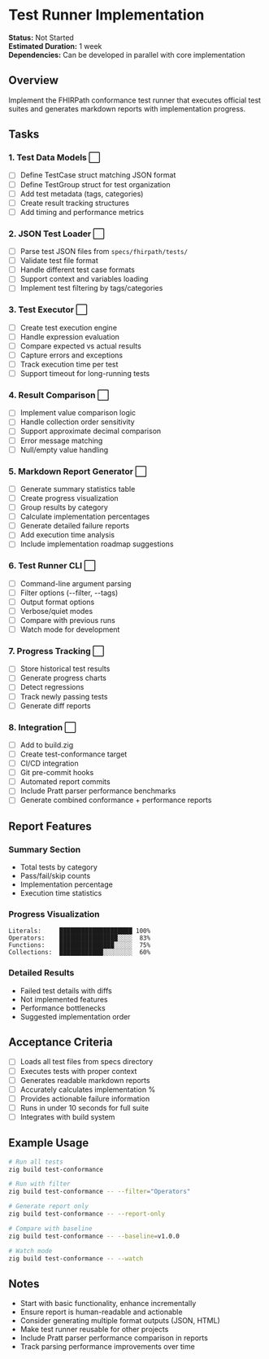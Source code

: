# Test Runner Implementation

**Status:** Not Started  
**Estimated Duration:** 1 week  
**Dependencies:** Can be developed in parallel with core implementation  

## Overview

Implement the FHIRPath conformance test runner that executes official test suites and generates markdown reports with implementation progress.

## Tasks

### 1. Test Data Models ⬜
- [ ] Define TestCase struct matching JSON format
- [ ] Define TestGroup struct for test organization
- [ ] Add test metadata (tags, categories)
- [ ] Create result tracking structures
- [ ] Add timing and performance metrics

### 2. JSON Test Loader ⬜
- [ ] Parse test JSON files from `specs/fhirpath/tests/`
- [ ] Validate test file format
- [ ] Handle different test case formats
- [ ] Support context and variables loading
- [ ] Implement test filtering by tags/categories

### 3. Test Executor ⬜
- [ ] Create test execution engine
- [ ] Handle expression evaluation
- [ ] Compare expected vs actual results
- [ ] Capture errors and exceptions
- [ ] Track execution time per test
- [ ] Support timeout for long-running tests

### 4. Result Comparison ⬜
- [ ] Implement value comparison logic
- [ ] Handle collection order sensitivity
- [ ] Support approximate decimal comparison
- [ ] Error message matching
- [ ] Null/empty value handling

### 5. Markdown Report Generator ⬜
- [ ] Generate summary statistics table
- [ ] Create progress visualization
- [ ] Group results by category
- [ ] Calculate implementation percentages
- [ ] Generate detailed failure reports
- [ ] Add execution time analysis
- [ ] Include implementation roadmap suggestions

### 6. Test Runner CLI ⬜
- [ ] Command-line argument parsing
- [ ] Filter options (--filter, --tags)
- [ ] Output format options
- [ ] Verbose/quiet modes
- [ ] Compare with previous runs
- [ ] Watch mode for development

### 7. Progress Tracking ⬜
- [ ] Store historical test results
- [ ] Generate progress charts
- [ ] Detect regressions
- [ ] Track newly passing tests
- [ ] Generate diff reports

### 8. Integration ⬜
- [ ] Add to build.zig
- [ ] Create test-conformance target
- [ ] CI/CD integration
- [ ] Git pre-commit hooks
- [ ] Automated report commits
- [ ] Include Pratt parser performance benchmarks
- [ ] Generate combined conformance + performance reports

## Report Features

### Summary Section
- Total tests by category
- Pass/fail/skip counts
- Implementation percentage
- Execution time statistics

### Progress Visualization
```
Literals:     ████████████████████ 100%
Operators:    ████████████████░░░░  83%
Functions:    ███████████████░░░░░  75%
Collections:  ████████████░░░░░░░░  60%
```

### Detailed Results
- Failed test details with diffs
- Not implemented features
- Performance bottlenecks
- Suggested implementation order

## Acceptance Criteria

- [ ] Loads all test files from specs directory
- [ ] Executes tests with proper context
- [ ] Generates readable markdown reports
- [ ] Accurately calculates implementation %
- [ ] Provides actionable failure information
- [ ] Runs in under 10 seconds for full suite
- [ ] Integrates with build system

## Example Usage

```bash
# Run all tests
zig build test-conformance

# Run with filter
zig build test-conformance -- --filter="Operators"

# Generate report only
zig build test-conformance -- --report-only

# Compare with baseline
zig build test-conformance -- --baseline=v1.0.0

# Watch mode
zig build test-conformance -- --watch
```

## Notes

- Start with basic functionality, enhance incrementally
- Ensure report is human-readable and actionable
- Consider generating multiple format outputs (JSON, HTML)
- Make test runner reusable for other projects
- Include Pratt parser performance comparison in reports
- Track parsing performance improvements over time